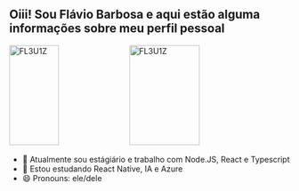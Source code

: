 <h2>Oiii! Sou Flávio Barbosa e aqui estão alguma informações sobre meu perfil pessoal</h2>
<div>
  <img height="180em" width="42%"src="https://github-readme-stats.vercel.app/api?username=FL3U1Z&show_icons=true&theme=dracula" alt="FL3U1Z" />
  <img height="180em" width="50%"src="https://github-readme-stats.vercel.app/api/top-langs/?username=FL3U1Z&layout=compact&langs_count=16&theme=dracula" alt="FL3U1Z" />
</div>

- 🔭 Atualmente sou estágiário e trabalho com Node.JS, React e Typescript
- 🌱 Estou estudando React Native, IA e Azure
- 😄 Pronouns: ele/dele
